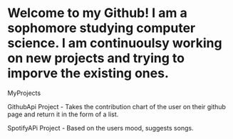 # Welcome to my Github! I am a sophomore studying computer science. I am continuoulsy working on new projects and trying to imporve the existing ones. 

 MyProjects
 
 GithubApi Project - Takes the contribution chart of the user on their github page and return it in the form of a list.

 SpotifyAPi Project - Based on the users mood, suggests songs.
